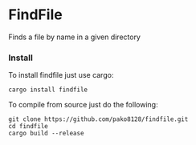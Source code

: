 # FindFile

Finds a file by name in a given directory

### Install

To install findfile just use cargo:

```shell
cargo install findfile
```

To compile from source just do the following:

```shell
git clone https://github.com/pako8128/findfile.git
cd findfile
cargo build --release
```


